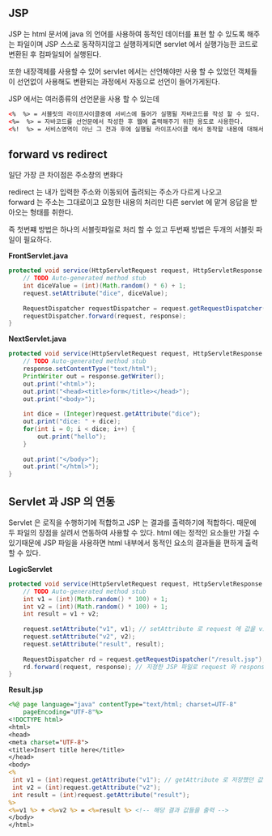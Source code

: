 ## JSP
JSP 는 html 문서에 java 의 언어를 사용하여 동적인 데이터를 표현 할 수 있도록 해주는 파일이며 JSP 스스로 동작하지않고 실행하게되면 servlet 에서 실행가능한 코드로 변환된 후 컴파일되어 실행된다. 
  
또한 내장객체를 사용할 수 있어 servlet 에서는 선언해야만 사용 할 수 있었던 객체들이 선언없이 사용해도 변환되는 과정에서 자동으로 선언이 들어가게된다.
  
JSP 에서는 여러종류의 선언문을 사용 할 수 있는데 
```html
<%  %> = 서블릿의 라이프사이클중에 서비스에 들어가 실행될 자바코드를 작성 할 수 있다.
<%=  %> = 자바코드를 선언문에서 작성한 후 웹에 출력해주기 위한 용도로 사용한다.
<%!  %> = 서비스영역이 아닌 그 전과 후에 실행될 라이프사이클 에서 동작할 내용에 대해서 직접 선언하고 작성 할 수 있다.
```

## forward vs redirect
일단 가장 큰 차이점은 주소창의 변화다 
  
redirect 는 내가 입력한 주소와 이동되어 출려되는 주소가 다르게 나오고  
forward 는 주소는 그대로이고 요청한 내용의 처리만 다른 servlet 에 맡겨 응답을 받아오는 형태를 취한다.
  
즉 첫번쨰 방법은 하나의 서블릿파일로 처리 할 수 있고 두번째 방법은 두개의 서블릿 파일이 필요하다. 


**FrontServlet.java**
```java
protected void service(HttpServletRequest request, HttpServletResponse response) throws ServletException, IOException {
	// TODO Auto-generated method stub
	int diceValue = (int)(Math.random() * 6) + 1;
	request.setAttribute("dice", diceValue);
	
	RequestDispatcher requestDispatcher = request.getRequestDispatcher("/next");
	requestDispatcher.forward(request, response);
}
```


**NextServlet.java**
```java
protected void service(HttpServletRequest request, HttpServletResponse response) throws ServletException, IOException {
	// TODO Auto-generated method stub
	response.setContentType("text/html");
	PrintWriter out = response.getWriter();
	out.print("<html>");
	out.print("<head><title>form</title></head>");
	out.print("<body>");
	
	int dice = (Integer)request.getAttribute("dice");
	out.print("dice: " + dice);
	for(int i = 0; i < dice; i++) {
		out.print("hello");
	}
	
	out.print("</body>");
	out.print("</html>");
}
```


## Servlet 과 JSP 의 연동
Servlet 은 로직을 수행하기에 적합하고 JSP 는 결과를 출력하기에 적합하다. 때문에 두 파일의 장점을 살려서 연동하여 사용할 수 있다. html 에는 정적인 요소들만 가질 수 있기때문에 JSP 파일을 사용하면 html 내부에서 동적인 요소의 결과들을 편하게 출력 할 수 있다.


**LogicServlet**
```java
protected void service(HttpServletRequest request, HttpServletResponse response) throws ServletException, IOException {
	// TODO Auto-generated method stub
	int v1 = (int)(Math.random() * 100) + 1;
	int v2 = (int)(Math.random() * 100) + 1;
	int result = v1 + v2;
	
	request.setAttribute("v1", v1); // setAttribute 로 request 에 값을 v1 이란 이름으로 저장
	request.setAttribute("v2", v2);
	request.setAttribute("result", result);
	
	RequestDispatcher rd = request.getRequestDispatcher("/result.jsp"); // 어떤 JSP 파일과 연결해줄지 지정
	rd.forward(request, response); // 지정한 JSP 파일로 request 와 response 를 포워드
}

```

**Result.jsp**
```jsp
<%@ page language="java" contentType="text/html; charset=UTF-8"
    pageEncoding="UTF-8"%>
<!DOCTYPE html>
<html>
<head>
<meta charset="UTF-8">
<title>Insert title here</title>
</head>
<body>
<%
 int v1 = (int)request.getAttribute("v1"); // getAttribute 로 저장했던 값을 불러옴
 int v2 = (int)request.getAttribute("v2");
 int result = (int)request.getAttribute("result");
%>
<%=v1 %> + <%=v2 %> = <%=result %> <!-- 해당 결과 값들을 출력 -->
</body>
</html>
```